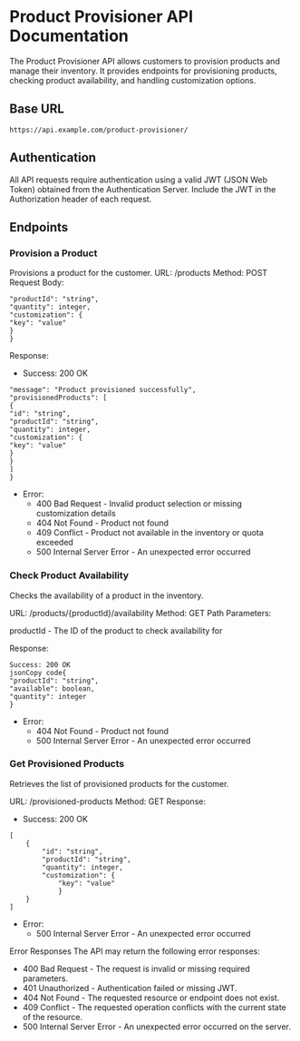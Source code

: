 # Product Provisioner API Documentation

The Product Provisioner API allows customers to provision products and manage their inventory. It provides endpoints for provisioning products, checking product availability, and handling customization options.

## Base URL
```
https://api.example.com/product-provisioner/
```
## Authentication
All API requests require authentication using a valid JWT (JSON Web Token) obtained from the Authentication Server. Include the JWT in the Authorization header of each request.

## Endpoints
### Provision a Product
Provisions a product for the customer.
URL: /products
Method: POST
Request Body:
```{
"productId": "string",
"quantity": integer,
"customization": {
"key": "value"
}
}
```
Response:

- Success: 200 OK
```{
"message": "Product provisioned successfully",
"provisionedProducts": [
{
"id": "string",
"productId": "string",
"quantity": integer,
"customization": {
"key": "value"
}
}
]
}
```
- Error:
  - 400 Bad Request - Invalid product selection or missing customization details
  - 404 Not Found - Product not found
  - 409 Conflict - Product not available in the inventory or quota exceeded
  - 500 Internal Server Error - An unexpected error occurred

### Check Product Availability
Checks the availability of a product in the inventory.

URL: /products/{productId}/availability
Method: GET
Path Parameters:

productId - The ID of the product to check availability for


Response:
```
Success: 200 OK
jsonCopy code{
"productId": "string",
"available": boolean,
"quantity": integer
}
```
- Error:
  - 404 Not Found - Product not found
  - 500 Internal Server Error - An unexpected error occurred

### Get Provisioned Products
Retrieves the list of provisioned products for the customer.

URL: /provisioned-products
Method: GET
Response:
- Success: 200 OK
```
[
    {
        "id": "string",
        "productId": "string",
        "quantity": integer,
        "customization": {
            "key": "value"
            }
    }
]
```
- Error:
  - 500 Internal Server Error - An unexpected error occurred

Error Responses
The API may return the following error responses:

- 400 Bad Request - The request is invalid or missing required parameters.
- 401 Unauthorized - Authentication failed or missing JWT.
- 404 Not Found - The requested resource or endpoint does not exist.
- 409 Conflict - The requested operation conflicts with the current state of the resource.
- 500 Internal Server Error - An unexpected error occurred on the server.